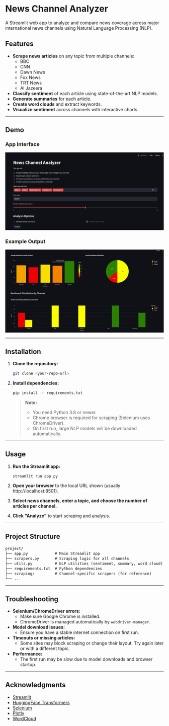 # News Channel Analyzer

A Streamlit web app to analyze and compare news coverage across major international news channels using Natural Language Processing (NLP).

## Features

- **Scrape news articles** on any topic from multiple channels:
  - BBC
  - CNN
  - Dawn News
  - Fox News
  - TRT News
  - Al Jazeera
- **Classify sentiment** of each article using state-of-the-art NLP models.
- **Generate summaries** for each article.
- **Create word clouds** and extract keywords.
- **Visualize sentiment** across channels with interactive charts.

---

## Demo

### App Interface
![App Interface](Main.png)

### Example Output
![Example Output](Output.png)

---

## Installation

1. **Clone the repository:**
   ```bash
   git clone <your-repo-url>
   ```

2. **Install dependencies:**
   ```bash
   pip install -r requirements.txt
   ```

   > **Note:**
   > - You need Python 3.8 or newer.
   > - Chrome browser is required for scraping (Selenium uses ChromeDriver).
   > - On first run, large NLP models will be downloaded automatically.

---

## Usage

1. **Run the Streamlit app:**
   ```bash
   streamlit run app.py
   ```

2. **Open your browser** to the local URL shown (usually http://localhost:8501).

3. **Select news channels, enter a topic, and choose the number of articles per channel.**

4. **Click "Analyze"** to start scraping and analysis.

---

## Project Structure

```
project/
├── app.py            # Main Streamlit app
├── scrapers.py       # Scraping logic for all channels
├── utils.py          # NLP utilities (sentiment, summary, word cloud)
├── requirements.txt  # Python dependencies
├── scraping/         # Channel-specific scrapers (for reference)
└── ...
```

---

## Troubleshooting

- **Selenium/ChromeDriver errors:**
  - Make sure Google Chrome is installed.
  - ChromeDriver is managed automatically by `webdriver-manager`.
- **Model download issues:**
  - Ensure you have a stable internet connection on first run.
- **Timeouts or missing articles:**
  - Some sites may block scraping or change their layout. Try again later or with a different topic.
- **Performance:**
  - The first run may be slow due to model downloads and browser startup.

---


## Acknowledgments

- [Streamlit](https://streamlit.io/)
- [HuggingFace Transformers](https://huggingface.co/transformers/)
- [Selenium](https://www.selenium.dev/)
- [Plotly](https://plotly.com/python/)
- [WordCloud](https://github.com/amueller/word_cloud) 
